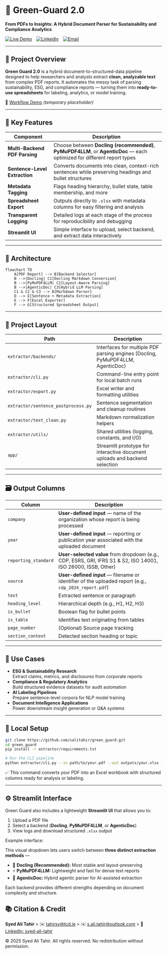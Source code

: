 # 🌿 Green-Guard 2.0  
**From PDFs to Insights: A Hybrid Document Parser for Sustainability and Compliance Analytics**

[![Live Demo](https://img.shields.io/badge/Live%20Demo-Streamlit-orange?logo=streamlit)](https://greenguard-documentparser.streamlit.app/) [![LinkedIn](https://img.shields.io/badge/Author-LinkedIn-blue?logo=linkedin)](https://www.linkedin.com/in/salitahir/) [![Email](https://img.shields.io/badge/Email-s.ali.tahir%40outlook.com-blue?logo=microsoft-outlook)](mailto:s.ali.tahir@outlook.com)

---

## 📌 Project Overview

**Green Guard 2.0** is a hybrid document-to-structured-data pipeline designed to help researchers and analysts extract **clean, analyzable text** from complex PDF reports. It automates the messy task of parsing sustainability, ESG, and compliance reports — turning them into **ready-to-use spreadsheets** for labeling, analytics, or model training.

📎 [Workflow Demo](#) *(temporary placeholder)*

---

## 🚀 Key Features

| Component                     | Description                                                                                                              |
|-------------------------------|--------------------------------------------------------------------------------------------------------------------------|
| **Multi-Backend PDF Parsing** | Choose between **Docling (recommended)**, **PyMuPDF4LLM**, or **AgenticDoc** — each optimized for different report types |
| **Sentence-Level Extraction** | Converts documents into clean, context-rich sentences while preserving headings and bullet structures                    |
| **Metadata Tagging**          | Flags heading hierarchy, bullet state, table membership, and more                                                        |
| **Spreadsheet Export**        | Outputs directly to `.xlsx` with metadata columns for easy filtering and analysis                                        |
| **Transparent Logging**       | Detailed logs at each stage of the process for reproducibility and debugging                                             |
| **Streamlit UI**              | Simple interface to upload, select backend, and extract data interactively                                               |

---

## 🧠 Architecture

```mermaid
flowchart TD
    A[PDF Report] --> B[Backend Selector]
    B -->|Docling| C1[Docling Markdown Conversion]
    B -->|PyMuPDF4LLM| C2[Layout-Aware Parsing]
    B -->|AgenticDoc| C3[Hybrid LLM Parsing]
    C1 & C2 & C3 --> D[Markdown Parser]
    D --> E[Sentence + Metadata Extraction]
    E --> F[Excel Exporter]
    F --> G[Structured Spreadsheet Output]
```

---

## 📂 Project Layout

| Path                                 | Description                                                                    |
|--------------------------------------|--------------------------------------------------------------------------------|
| `extractor/backends/`                | Interfaces for multiple PDF parsing engines (Docling, PyMuPDF4LLM, AgenticDoc) |
| `extractor/cli.py`                   | Command-line entry point for local batch runs                                  |
| `extractor/export.py`                | Excel writer and formatting utilities                                          |
| `extractor/sentence_postprocess.py`  | Sentence segmentation and cleanup routines                                     |
| `extractor/text_clean.py`            | Markdown normalization helpers                                                 |
| `extractor/utils/`                   | Shared utilities (logging, constants, and I/O)                                 |
| `app/`                               | Streamlit prototype for interactive document uploads and backend selection     |

---

## 🗃️ Output Columns

| Column                       | Description                                                                                                   |
|------------------------------|---------------------------------------------------------------------------------------------------------------|
| `company`                    | **User-defined input** — name of the organization whose report is being processed                             |
| `year`                       | **User-defined input** — reporting or publication year associated with the uploaded document                  |
| `reporting_standard`         | **User-selected value** from dropdown (e.g., CDP, ESRS, GRI, IFRS S1 & S2, ISO 14001, ISO 26000, ISSB, Other) |
| `source`                     | **User-defined input** — filename or identifier of the uploaded report (e.g., `cdp_2024_report.pdf`)          |
| `text`                       | Extracted sentence or paragraph                                                                               |
| `heading_level`              | Hierarchical depth (e.g., H1, H2, H3)                                                                         |
| `is_bullet`                  | Boolean flag for bullet points                                                                                |
| `is_table`                   | Identifies text originating from tables                                                                       |
| `page_number`                | (Optional) Source page tracking                                                                               |
| `section_context`            | Detected section heading or topic                                                                             |

---

## 🎯 Use Cases

- **ESG & Sustainability Research**  
  Extract claims, metrics, and disclosures from corporate reports  
- **Compliance & Regulatory Analytics**  
  Build structured evidence datasets for audit automation  
- **AI Labeling Pipelines**  
  Prepare sentence-level corpora for NLP model training  
- **Document Intelligence Applications**  
  Power downstream insight generation or Q&A systems  

---

## 🏁 Local Setup

```bash
git clone https://github.com/salitahir/green_guard.git
cd green_guard
pip install -r extractor/requirements.txt

# Run the CLI pipeline
python extractor/cli.py --in path/to/your.pdf --out outputs/your.xlsx --log-level INFO
````

✅ This command converts your PDF into an Excel workbook with structured columns ready for analysis or labeling.

---

## ⚙️ Streamlit Interface

Green Guard also includes a lightweight **Streamlit UI** that allows you to:  
1. Upload a PDF file  
2. Select a backend (**Docling**, **PyMuPDF4LLM**, or **AgenticDoc**)  
3. View logs and download structured `.xlsx` output  

Example interface:

This visual dropdown lets users switch between **three distinct extraction methods** —  
- 🧩 **Docling (Recommended):** Most stable and layout-preserving  
- ⚡ **PyMuPDF4LLM:** Lightweight and fast for dense text reports  
- 🧠 **AgenticDoc:** Hybrid agentic parser for AI-assisted extraction  

Each backend provides different strengths depending on document complexity and structure.

## 📚 Citation & Credit

**Syed Ali Tahir** >
✉️ [tahirsy@tcd.ie](mailto:tahirsy@tcd.ie) >
✉️ [s.ali.tahir@outlook.com](mailto:s.ali.tahir@outlook.com) >
🔗 [LinkedIn: syed-ali-tahir](https://www.linkedin.com/in/salitahir/)

© 2025 Syed Ali Tahir. All rights reserved. No redistribution without permission.  
